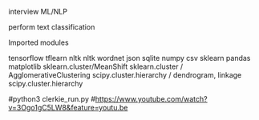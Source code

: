 interview ML/NLP

perform text classification

Imported modules

tensorflow
tflearn
nltk
nltk wordnet
json
sqlite
numpy
csv
sklearn
pandas
matplotlib
sklearn.cluster/MeanShift
sklearn.cluster / AgglomerativeClustering
scipy.cluster.hierarchy / dendrogram, linkage
scipy.cluster.hierarchy


#python3 clerkie_run.py
#https://www.youtube.com/watch?v=3Ogo1gC5LW8&feature=youtu.be
